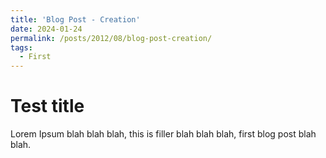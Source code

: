 ```yaml
---
title: 'Blog Post - Creation'
date: 2024-01-24
permalink: /posts/2012/08/blog-post-creation/
tags:
  - First
---
```


Test title
======

Lorem Ipsum blah blah blah, this is filler blah blah blah, first blog post blah blah.

<!-- Headings are cool
======

You can have many headings
======

Aren't headings cool?
------ -->
